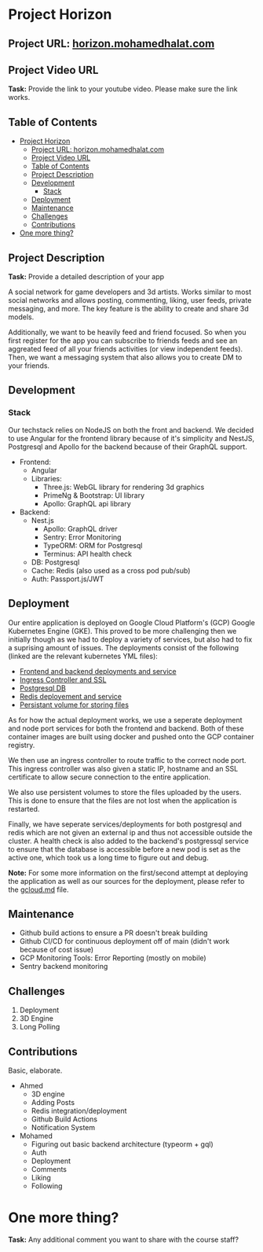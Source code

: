 # Project Horizon

## Project URL: [horizon.mohamedhalat.com](https://horizon.mohamedhalat.com)

## Project Video URL

**Task:** Provide the link to your youtube video. Please make sure the link works.

## Table of Contents
- [Project Horizon](#project-horizon)
  - [Project URL: horizon.mohamedhalat.com](#project-url-horizonmohamedhalatcom)
  - [Project Video URL](#project-video-url)
  - [Table of Contents](#table-of-contents)
  - [Project Description](#project-description)
  - [Development](#development)
    - [Stack](#stack)
  - [Deployment](#deployment)
  - [Maintenance](#maintenance)
  - [Challenges](#challenges)
  - [Contributions](#contributions)
- [One more thing?](#one-more-thing)

## Project Description

**Task:** Provide a detailed description of your app

A social network for game developers and 3d artists. Works similar to most social networks and allows posting, commenting, liking, user feeds, private messaging, and more.
The key feature is the ability to create and share 3d models.

Additionally, we want to be heavily feed and friend focused. So when you first register for the app you can subscribe to friends feeds and see an aggreated feed of all your friends activities (or view independent feeds).
Then, we want a messaging system that also allows you to create DM to your friends.

## Development

<!-- **Task:** Leaving deployment aside, explain how the app is built. Please describe the overall code design and be specific about the programming languages, framework, libraries and third-party api that you have used. -->

### Stack
Our techstack relies on NodeJS on both the front and backend. We decided to use Angular for the frontend library because of it's simplicity
and NestJS, Postgresql and Apollo for the backend because of their GraphQL support.
- Frontend:
  - Angular
  - Libraries:
    - Three.js: WebGL library for rendering 3d graphics
    - PrimeNg & Bootstrap: UI library
    - Apollo: GraphQL api library
- Backend:
  - Nest.js
    - Apollo: GraphQL driver
    - Sentry: Error Monitoring
    - TypeORM: ORM for Postgresql
    - Terminus: API health check
  - DB: Postgresql
  - Cache: Redis (also used as a cross pod pub/sub)
  - Auth: Passport.js/JWT

## Deployment
Our entire application is deployed on Google Cloud Platform's (GCP) Google Kubernetes Engine (GKE).
This proved to be more challenging then we initially though as we had to deploy a variety of services, but also had to fix a suprising amount of issues. The deployments consist of the following (linked are the relevant kubernetes YML files):
- [Frontend and backend deployments and service](/kube/deployment.yml)
- [Ingress Controller and SSL](kube/ingress.yml)
- [Postgresql DB](/kube/psql.yml)
- [Redis deployement and service](/kube/redis.yml)
- [Persistant volume for storing files](/kube/volume.yml)

As for how the actual deployment works, we use a seperate deployment and node port services for both the frontend and backend. Both of these container images are built using docker and pushed onto the GCP container registry.

We then use an ingress controller to route traffic to the correct node port. This ingress controller was also given a static IP, hostname and an SSL certificate to allow secure connection to the entire application.

We also use persistent volumes to store the files uploaded by the users. This is done to ensure that the files are not lost when the application is restarted.

Finally, we have seperate services/deployments for both postgresql and redis which are not given an external ip and thus not accessible outside the cluster. A health check is also added to the backend's postgressql service to ensure that the database is accessible before a new pod is set as the active one, which took us a long time to figure out and debug.


**Note:** For some more information on the first/second attempt at deploying the application as well as our sources for the deployment, please refer to the [gcloud.md](/kube/gcloud.md) file.

## Maintenance
<!-- **Task:** Explain how you monitor your deployed app to make sure that everything is working as expected. -->

- Github build actions to ensure a PR doesn't break building
- Github CI/CD for continuous deployment off of main (didn't work because of cost issue)
- GCP Monitoring Tools: Error Reporting (mostly on mobile)
- Sentry backend monitoring




## Challenges

<!-- **Task:** What is the top 3 most challenging things that you have learned/developed for you app? Please restrict your answer to only three items. -->

1. Deployment
2. 3D Engine
3. Long Polling

## Contributions
<!-- **Task:** Describe the contribution of each team member to the project. Please provide the full name of each team member (but no student number).  -->

Basic, elaborate.

- Ahmed
  - 3D engine
  - Adding Posts
  - Redis integration/deployment
  - Github Build Actions
  - Notification System
- Mohamed
  - Figuring out basic backend architecture (typeorm + gql)
  - Auth
  - Deployment
  - Comments
  - Liking
  - Following

# One more thing?

**Task:** Any additional comment you want to share with the course staff?
